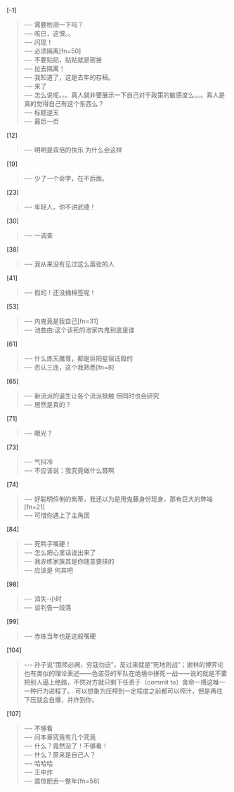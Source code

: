 
[-1] 
>--- 需要检测一下吗？<br>
>--- 咳已，这恨。。<br>
>--- 闪现！<br>
>--- 必须隔离[fn=50]<br>
>--- 不要贴贴，贴贴就是密接<br>
>--- 拉去隔离！<br>
>--- 我知道了，这是去年的存稿。<br>
>--- 来了<br>
>--- 怎么说呢。。。真人就非要展示一下自己对于政策的敏感度么。。。真人是真的觉得自己有这个东西么？<br>
>--- 标题逆天<br>
>--- 最后一页<br>

[12] 
>--- 明明是双倍的快乐 为什么会这样<br>

[19] 
>--- 少了一个会字，在不后面。<br>

[23] 
>--- 年轻人，你不讲武德！<br>

[30] 
>--- 一调查<br>

[38] 
>--- 我从来没有见过这么嚣张的人<br>

[41] 
>--- 假的！还没捅棉签呢！<br>

[53] 
>--- 内鬼竟是我自己[fn=31]<br>
>--- 池曲由:这个该死的池家内鬼到底是谁<br>

[61] 
>--- 什么炼天魔尊，都是巨阳星宿诋毁的<br>
>--- 否认三连，这个我熟悉[fn=8]<br>

[65] 
>--- 新流派的诞生让各个流派抵触  但同时也会研究<br>
>--- 居然是真的？<br>

[71] 
>--- 眼光？<br>

[73] 
>--- 气抖冷<br>
>--- 不应该说：我究竟做什么聂啊<br>

[74] 
>--- 好聪明伶俐的紫蒂，我还以为是用鬼藤身份现身，那有巨大的弊端[fn=21]<br>
>--- 可惜你遇上了主角团<br>

[84] 
>--- 死鸭子嘴硬！<br>
>--- 怎么把心里话说出来了<br>
>--- 我赤练家族其是你随意要挟的<br>
>--- 应该是
何其吧<br>

[98] 
>--- 消失-小时<br>
>--- 谈判告一段落<br>

[99] 
>--- 赤练当年也是这般嘴硬<br>

[104] 
>--- 孙子说“围师必阙，穷寇勿迫”，反过来就是“死地则战”；谢林的博弈论也有类似的理论表述——色诺芬的军队在绝境中拼死一战——说的就是不要把别人逼上绝路，不然对方就只剩下任责于（commit to）舍命一搏这唯一一种行为进程了。
可以想象为压榨到一定程度之前都可以榨汁，但是再往下压就会自爆，并炸到你。<br>

[107] 
>--- 不够看<br>
>--- 问本章究竟有几个究竟<br>
>--- 什么？竟然没了！不够看！<br>
>--- 什么？原来是自己人？<br>
>--- 哈哈哈<br>
>--- 王中炸<br>
>--- 震惊肥舌一整年[fn=58]<br>
